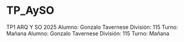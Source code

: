 # TP_AySO
TP1 ARQ Y SO 2025
Alumno: Gonzalo Tavernese
División: 115
Turno: Mañana
Alumno: Gonzalo Tavernese
División: 115
Turno: Mañana
